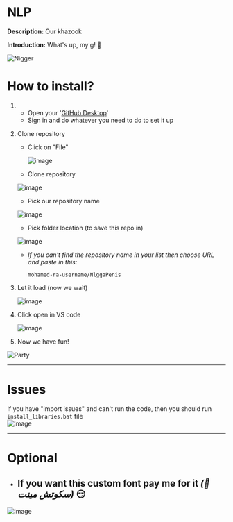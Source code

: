 # NLP
**Description:** Our khazook

**Introduction:**
What's up, my g! 🥷

![Nigger](https://media4.giphy.com/media/v1.Y2lkPTc5MGI3NjExeWdwbzM4Z2pjenNmN2J5am14enp6eXM4eHd3N3pzdGU5N2FqbXI4dCZlcD12MV9pbnRlcm5hbF9naWZfYnlfaWQmY3Q9Zw/LZaIwlg8dPAiqFw4VC/giphy.gif)


# How to install?
1) 
   * Open your '[GitHub Desktop](https://github.com/apps/desktop)'
   * Sign in and do whatever you need to do to set it up
2) Clone repository 
   * Click on "File"
     
     ![image](https://github.com/user-attachments/assets/6b3f872d-f90d-4ab0-a74c-d990c9cb4415)

   * Clone repository
   
   ![image](https://github.com/user-attachments/assets/431cd86c-35e9-42f8-bc37-4717cf12de1b)
   
   * Pick our repository name
   
   ![image](https://github.com/user-attachments/assets/8824f8b0-db15-47f9-9891-0333d37d2817)
   

   * Pick folder location (to save this repo in)
   
   ![image](https://github.com/user-attachments/assets/c4556e19-90f4-4c4c-9c76-a1ab603575d7)

      * *If you can't find the repository name in your list then choose URL and paste in this:*
        ```
        mohamed-ra-username/NlggaPenis
        ```
2) Let it load (now we wait)

   ![image](https://github.com/user-attachments/assets/3d7d3a4b-b689-4a48-aa2d-1f275218897c)

3) Click open in VS code
  
   ![image](https://github.com/user-attachments/assets/f21b9100-a3de-4829-a20b-89abddb9d59a)

6) Now we have fun!

  ![Party](https://media.giphy.com/media/v1.Y2lkPTc5MGI3NjExbWFubmx5eDh5NjJ4NWViZHFveWNteWRyejBzZGZ4YjlsZmNzdGQzNSZlcD12MV9naWZzX3NlYXJjaCZjdD1n/10UeedrT5MIfPG/giphy.gif)

---
# Issues
If you have "import issues" and can't run the code, then you should run `install_libraries.bat` file  
![image](https://github.com/user-attachments/assets/ef0100f7-2265-4821-9cb1-935760b70ca2)

---
# Optional
- ## If you want this custom font pay me for it _(🍬 سكوتش مينت)_ 😏

![image](https://github.com/user-attachments/assets/ab3f4a4d-dbfc-4fa4-a20f-5141bf72388d)
